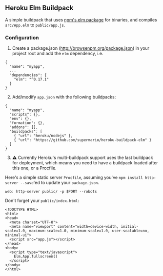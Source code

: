 ## Heroku Elm Buildpack

A simple buildpack that uses [npm's elm package](https://www.npmjs.com/package/elm) for binaries, and compiles `src/App.elm` to `public/app.js`.

### Configuration

1. Create a package.json (http://browsenpm.org/package.json) in your project root and add the `elm` dependency, i.e.

  ```
  {
    "name": "myapp",
    ...
    "dependencies": {
      "elm": "^0.17.1"
    }
  }
  ```

2. Add/modify `app.json` with the following buildpacks:

```
{
  "name": "myapp",
  "scripts": {},
  "env": {},
  "formation": {},
  "addons": [],
  "buildpacks": [
    { "url": "heroku/nodejs" },
    { "url": "https://github.com/supermario/heroku-buildpack-elm" }
  ]
}
```

3. :warning: Currently Heroku's multi-buildpack support uses the last buildpack for deployment, which means you need to have a buildpack loaded after this one, or a Procfile.

Here's a simple static server `Procfile`, assuming you've `npm install http-server --save`'ed to update your `package.json`.

```
web: http-server public/ -p $PORT --robots
```

Don't forget your `public/index.html`:

```
<!DOCTYPE HTML>
<html>
<head>
  <meta charset="UTF-8">
  <meta name="viewport" content="width=device-width, initial-scale=1.0, maximum-scale=1.0, minimum-scale=1.0, user-scalable=no, minimal-ui">
  <script src="app.js"></script>
</head>
<body>
  <script type="text/javascript">
    Elm.App.fullscreen()
  </script>
</body>
</html>
```
